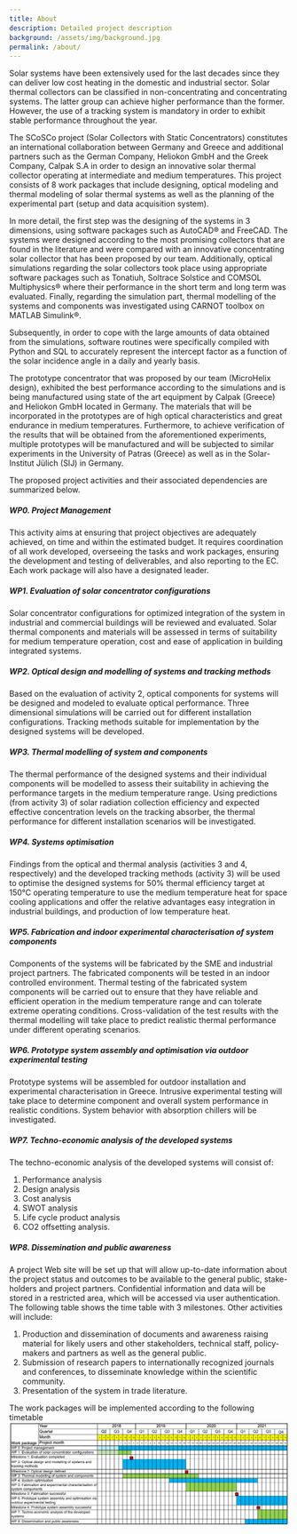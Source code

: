 ```yaml
---
title: About
description: Detailed project description
background: /assets/img/background.jpg
permalink: /about/
---
```



Solar systems have been extensively used for the last decades since they can
deliver low cost heating in the domestic and industrial sector.
Solar thermal collectors can be classified in non-concentrating and
concentrating systems.
The latter group can achieve higher performance than the former.
However, the use of a tracking system is mandatory in order to exhibit stable
performance throughout the year.  

The SCoSCo project (Solar Collectors with Static Concentrators) constitutes an
international collaboration between Germany and Greece and additional partners
such as the German Company, Heliokon GmbH and the Greek Company, Calpak S.A
in order to design an innovative solar thermal collector operating at
intermediate and medium temperatures.
This project consists of 8 work packages that include designing, optical
modeling and thermal modeling of solar thermal systems as well as the planning
of the experimental part (setup and data acquisition system).

In more detail, the first step was the designing of the systems in 3 dimensions,
using software packages such as AutoCAD® and FreeCAD.
The systems were designed according to the most promising collectors that are
found in the literature and were compared with an innovative concentrating
solar collector that has been proposed by our team.
Additionally, optical simulations regarding the solar collectors took place
using appropriate software packages such as Tonatiuh, Soltrace Solstice and
COMSOL Multiphysics® where their performance in the short term and long term
was evaluated.
Finally, regarding the simulation part, thermal modelling of the systems and
components was investigated using CARNOT toolbox on MATLAB Simulink®.

Subsequently, in order to cope with the large amounts of data obtained from the
simulations, software routines were specifically compiled with Python and SQL
to accurately represent the intercept factor as a function of the solar
incidence angle in a daily and yearly basis.  

The prototype concentrator that was proposed by our team (MicroHelix design),
exhibited the best performance according to the simulations and is being
manufactured using state of the art equipment by Calpak (Greece) and
Heliokon GmbH located in Germany.
The materials that will be incorporated in
the prototypes are of high optical characteristics and great endurance in
medium temperatures.
Furthermore, to achieve verification of the results that will be obtained from
the aforementioned experiments, multiple prototypes will be manufactured and
will be subjected to similar experiments in the University of Patras (Greece)
as well as in the Solar-Institut Jülich (SIJ) in Germany.

The proposed project activities and their associated dependencies are summarized
below.

##### WP0. Project Management

This activity aims at ensuring that project objectives are adequately achieved,
on time and within the estimated budget.
It requires coordination of all work developed, overseeing the tasks and work
packages, ensuring the development and testing of deliverables, and also
reporting to the EC.
Each work package will also have a designated leader.

##### WP1. Evaluation of solar concentrator configurations

Solar concentrator configurations for optimized integration of the system in
industrial and commercial buildings will be reviewed and evaluated.
Solar thermal components and materials will be assessed in terms of suitability
for medium temperature operation, cost and ease of application in building
integrated systems.

##### WP2. Optical design and modelling of systems and tracking methods

Based on the evaluation of activity 2, optical components for systems will be
designed and modeled to evaluate optical performance.
Three dimensional simulations will be carried out for different installation
configurations.
Tracking methods suitable for implementation by the designed systems will be
developed.

##### WP3. Thermal modelling of system and components

The thermal performance of the designed systems and their individual components
will be modelled to assess their suitability in achieving the performance
targets in the medium temperature range.
Using predictions (from activity 3) of solar radiation collection efficiency
and expected effective concentration levels on the tracking absorber, the
thermal performance for different installation scenarios will be investigated.


##### WP4. Systems optimisation

Findings from the optical and thermal analysis (activities 3 and 4,
respectively) and the developed tracking methods (activity 3) will be used
to optimise the designed systems for 50% thermal efficiency target at 150°C
operating temperature to use the medium temperature heat for space cooling
applications and offer the relative advantages easy integration in industrial
buildings, and production of low temperature heat.

##### WP5. Fabrication and indoor experimental characterisation of system components

Components of the systems will be fabricated by the SME and industrial project
partners.
The fabricated components will be tested in an indoor controlled environment.
Thermal testing of the fabricated system components will be carried out to
ensure that they have reliable and efficient operation in the medium
temperature range and can tolerate extreme operating conditions.
Cross-validation of the test results with the thermal modelling will take
place to predict realistic thermal performance under different operating
scenarios.

##### WP6. Prototype system assembly and optimisation via outdoor experimental testing

Prototype systems will be assembled for outdoor installation and experimental
characterisation in Greece. Intrusive experimental testing will take place to
determine component and overall system performance in realistic conditions.
System behavior with absorption chillers will be investigated.

##### WP7. Techno-economic analysis of the developed systems
The techno-economic analysis of the developed systems will consist of:  
1. Performance analysis
2. Design analysis
3. Cost analysis
4. SWOT analysis
5. Life cycle product analysis
6. CO2 offsetting analysis.

##### WP8. Dissemination and public awareness

A project Web site will be set up that will allow up-to-date information about
the project status and outcomes to be available to the general public,
stake-holders and project partners.
Confidential information and data will be stored in a restricted area, which
will be accessed via user authentication.
The following table shows the time table with 3 milestones.
Other activities will include:
1. Production and dissemination of documents and awareness raising material for
likely users and other stakeholders, technical staff, policy-makers and
partners as well as the general public.
2. Submission of research papers to internationally recognized
journals and conferences, to disseminate knowledge within the scientific
community.
3. Presentation of the system in trade literature.


The work packages will be implemented according to the following timetable
![timetable](/assets/img/timetable.png)
